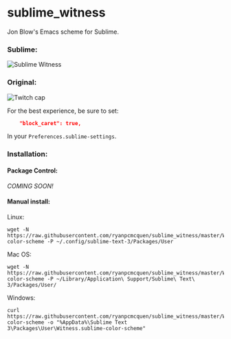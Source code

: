# sublime_witness
Jon Blow's Emacs scheme for Sublime.

### Sublime:
![Sublime Witness](https://user-images.githubusercontent.com/772937/60759843-57709f00-9fe0-11e9-9ca3-031543484b7d.png)

### Original:
![Twitch cap](https://user-images.githubusercontent.com/772937/60759876-d7970480-9fe0-11e9-9e20-2d8741e7b598.png)

For the best experience, be sure to set:

```json
    "block_caret": true,
```

In your `Preferences.sublime-settings`.


### Installation:

#### Package Control:

_COMING SOON!_

#### Manual install:

Linux:
```
wget -N https://raw.githubusercontent.com/ryanpcmcquen/sublime_witness/master/Witness.sublime-color-scheme -P ~/.config/sublime-text-3/Packages/User
```

Mac OS:
```
wget -N https://raw.githubusercontent.com/ryanpcmcquen/sublime_witness/master/Witness.sublime-color-scheme -P ~/Library/Application\ Support/Sublime\ Text\ 3/Packages/User/
```

Windows:
```
curl https://raw.githubusercontent.com/ryanpcmcquen/sublime_witness/master/Witness.sublime-color-scheme -o "%AppData%\Sublime Text 3\Packages\User\Witness.sublime-color-scheme"
```
